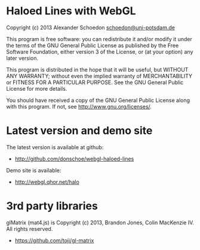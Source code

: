 # Haloed Lines with WebGL

Copyright (c) 2013 Alexander Schoedon <schoedon@uni-potsdam.de>

This program is free software: you can redistribute it and/or modify it under
the terms of the GNU General Public License as published by the Free Software
Foundation, either version 3 of the License, or (at your option) any later
version.

This program is distributed in the hope that it will be useful, but WITHOUT
ANY WARRANTY; without even the implied warranty of MERCHANTABILITY or FITNESS
FOR A PARTICULAR PURPOSE. See the GNU General Public License for more
details.

You should have received a copy of the GNU General Public License along with
this program. If not, see <http://www.gnu.org/licenses/>.

# Latest version and demo site

The latest version is available at github:
- http://github.com/donschoe/webgl-haloed-lines

Demo site is available:
- http://webgl.qhor.net/halo

# 3rd party libraries

glMatrix (mat4.js) is Copyright (c) 2013, Brandon Jones, Colin MacKenzie IV. All rights reserved.
- https://github.com/toji/gl-matrix